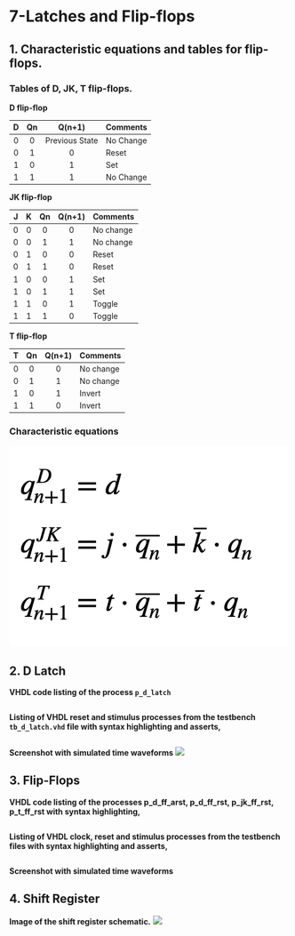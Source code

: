 # 7-Latches and Flip-flops

## 1. Characteristic equations and tables for flip-flops.

### Tables of D, JK, T flip-flops.

**D flip-flop**

   | **D** | **Qn** | **Q(n+1)** | **Comments** |
   | :-: | :-: | :-: | :-- |
   | 0 | 0 | Previous State | No Change |
   | 0 | 1 | 0 | Reset |
   | 1 | 0 | 1 | Set |
   | 1 | 1 | 1 | No Change |

**JK flip-flop**

   | **J** | **K** | **Qn** | **Q(n+1)** | **Comments** |
   | :-: | :-: | :-: | :-: | :-- |
   | 0 | 0 | 0 | 0 | No change |
   | 0 | 0 | 1 | 1 | No change |
   | 0 | 1 | 0 | 0 | Reset |
   | 0 | 1 | 1 | 0 | Reset |
   | 1 | 0 | 0 | 1 | Set |
   | 1 | 0 | 1 | 1 | Set |
   | 1 | 1 | 0 | 1 | Toggle |
   | 1 | 1 | 1 | 0 | Toggle |

**T flip-flop**
   
   | **T** | **Qn** | **Q(n+1)** | **Comments** |
   | :-: | :-: | :-: | :-- |
   | 0 | 0 | 0 | No change |
   | 0 | 1 | 1 | No change |
   | 1 | 0 | 1 | Invert |
   | 1 | 1 | 0 | Invert |

### Characteristic equations

![](Images/rov.png)

## 2. D Latch

**VHDL code listing of the process `p_d_latch`**
```vhdl
```

**Listing of VHDL reset and stimulus processes from the testbench `tb_d_latch.vhd` file with syntax highlighting and asserts,**
```vhdl
```

**Screenshot with simulated time waveforms**
![](Images/.png)


## 3. Flip-Flops

**VHDL code listing of the processes p_d_ff_arst, p_d_ff_rst, p_jk_ff_rst, p_t_ff_rst with syntax highlighting,**
```vhdl
```

**Listing of VHDL clock, reset and stimulus processes from the testbench files with syntax highlighting and asserts,**
```vhdl
```

**Screenshot with simulated time waveforms**

## 4. Shift Register

**Image of the shift register schematic.**
![](Images/.png)
